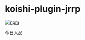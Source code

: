 # koishi-plugin-jrrp

[![npm](https://img.shields.io/npm/v/koishi-plugin-jrrp?style=flat-square)](https://www.npmjs.com/package/koishi-plugin-jrrp)

今日人品
